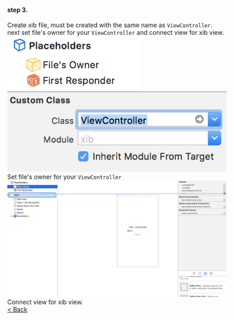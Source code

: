 #### step 3.  
Create xib file, must be created with the same name as `ViewController`.  
next set file's owner for your `ViewController` and connect view for xib view.  
![xib_0](./xib_0.png)  
![xib_1](./xib_1.png)  
Set file's owner for your `ViewController`  
![xib_2](./xib_2.png)   
Connect view for xib view.  
[< Back](UI.md)  